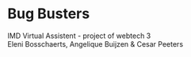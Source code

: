 # Bug Busters
IMD Virtual Assistent - project of webtech 3 <br>
Eleni Bosschaerts, Angelique Buijzen & Cesar Peeters
